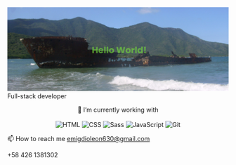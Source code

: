 
<img src="https://github.com/notrexxx/notrexxx/blob/main/assets/banner.png" alt="Hello world">
Full-stack developer

<p align="center">
🌱 I’m currently working with <br><br>
<img title="HTML" alt="HTML" height=40 src="https://www.w3.org/html/logo/downloads/HTML5_Badge_256.png">
<img title="CSS" alt="CSS" height=40
src="https://www.kindpng.com/picc/m/464-4640184_css3-png-download-css-icon-transparent-png.png">
<img title="Sass" alt="Sass" height=40 src="https://sass-lang.com/assets/img/styleguide/color-1c4aab2b.png">
<img title="JavaScript" alt="JavaScript" height=40
src="https://upload.wikimedia.org/wikipedia/commons/thumb/9/99/Unofficial_JavaScript_logo_2.svg/600px-Unofficial_JavaScript_logo_2.svg.png">
<img title="Git" alt="Git" height=40 src="https://git-scm.com/images/logos/downloads/Git-Icon-1788C.png">
</p>

📫 How to reach me emigdioleon630@gmail.com


+58 426 1381302




       
<!--
**notrexxx/notrexxx** is a ✨ _special_ ✨ repository because its `README.md` (this file) appears on your GitHub profile.

Here are some ideas to get you started:

- 🔭 I’m currently working on ...
- 🌱 I’m currently learning ...
- 👯 I’m looking to collaborate on ...
- 🤔 I’m looking for help with ...
- 💬 Ask me about ...
- 📫 How to reach me: ...
- 😄 Pronouns: ...
- ⚡ Fun fact: ...
-->
